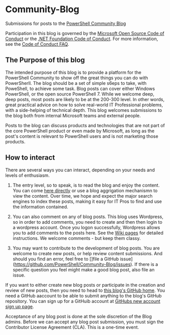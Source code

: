 # Community-Blog
Submissions for posts to the [PowerShell Community Blog](https://devblogs.microsoft.com/powershell-community)

Participation in this blog is governed by the
[Microsoft Open Source Code of Conduct](https://opensource.microsoft.com/codeofconduct/) or the
[.NET Foundation Code of Conduct](https://dotnetfoundation.org/code-of-conduct). For more
information, see the [Code of Conduct FAQ](https://opensource.microsoft.com/codeofconduct/faq/).

## The Purpose of this blog

The intended purpose of this blog is to provide a platform for the PowerShell Community to show off the great things you can do with PowerSherll.
The blog should be a set of simple s6eps to take, with PoweShell, to achieve some task. 
Blog posts can cover either Windows PowerShell, or the open source PowerShell 7.
While we welcome deep, deep posts, most posts are likely to be at the 200-300 level.
In other words, great practical advice on how to solve real-world IT Professional problems, with a side-helping of technical depth. 
This blog welcomes submissions to the blog both from internal Microsoft teams and external people.    

Posts to the blog can discuss products and technologies that are not part of the core PowerShell product or even made by Microsoft, as long
as the post's content is relevant to PowerShell users and is not marketing those products.

## How to interact

There are several ways you can interact, depending on your needs and levels of enthusiasm.

1. The entry level, so to speak, is to read the blog and enjoy the content.
You can come [here directly](https://devblogs.microsoft.com/powershell-community) or use a blog aggrigation mechanismn to view the content.
Over time, we hope and expect the major search engines to index these posts, making it easy for IT Pros to find and use the information contained. 

2. You can also comment on any of blog posts. 
This blog uses Wordpress, so in order to add comments, you need to create and then then login to a wordpress account. 
Once you logon successfully, Wordpress allows you to add comments to the posts here. 
See the [Wiki pages](https://github.com/PowerShell/Community-Blog/wiki) for detailed instructions.
We welcome comments  - but keep them classy.

3. You may want to contribute to the development of blog posts.
You are welcome to create new posts, or help review content submissions.
And should you find an error, feel free to []file a GitHub issue](https://github.com/PowerShell/Community-Blog/issues).
If there is a specific question you feel might make a good blog post, also file an issue.

If you want to either create new blog posts or participate in the creation and review of new posts, then you need to head to [this blog's GitHub home](https://github.com/PowerShell/Community-Blog).
You need a GitHub aaccount to be able to submit anything to the blog's GitHub repository.
You can sign up for a GitHuib account at [GitHubs new account sign up page](https://github.com/join?source=login).

Acceptance of any blog post is done at the sole discretion of the Blog admins. 
Before we can accept any blog post submission, you must sign the Contributor License Agreement (CLA).
This is a one-time event. 
